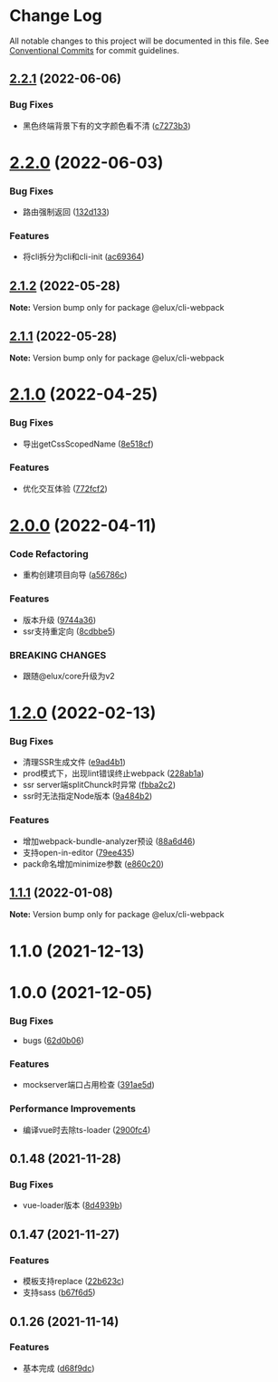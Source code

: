 # Change Log

All notable changes to this project will be documented in this file.
See [Conventional Commits](https://conventionalcommits.org) for commit guidelines.

## [2.2.1](https://github.com/hiisea/elux/compare/@elux/cli-webpack@2.2.0...@elux/cli-webpack@2.2.1) (2022-06-06)


### Bug Fixes

* 黑色终端背景下有的文字颜色看不清 ([c7273b3](https://github.com/hiisea/elux/commit/c7273b3c229550dc022d3b0490888be2e9bb701e))





# [2.2.0](https://github.com/hiisea/elux/compare/@elux/cli-webpack@2.1.2...@elux/cli-webpack@2.2.0) (2022-06-03)


### Bug Fixes

* 路由强制返回 ([132d133](https://github.com/hiisea/elux/commit/132d1333bd5574e044f674ef97983a1d1589f580))


### Features

* 将cli拆分为cli和cli-init ([ac69364](https://github.com/hiisea/elux/commit/ac69364c2e7dcb5a74f2fbd268a59a9bc79e8865))





## [2.1.2](https://github.com/hiisea/elux/compare/@elux/cli-webpack@2.1.1...@elux/cli-webpack@2.1.2) (2022-05-28)

**Note:** Version bump only for package @elux/cli-webpack





## [2.1.1](https://github.com/hiisea/elux/compare/@elux/cli-webpack@2.1.0...@elux/cli-webpack@2.1.1) (2022-05-28)

**Note:** Version bump only for package @elux/cli-webpack





# [2.1.0](https://github.com/hiisea/elux/compare/@elux/cli-webpack@2.0.0...@elux/cli-webpack@2.1.0) (2022-04-25)


### Bug Fixes

* 导出getCssScopedName ([8e518cf](https://github.com/hiisea/elux/commit/8e518cfeb543315768187e801ac9472ec2d7c78b))


### Features

* 优化交互体验 ([772fcf2](https://github.com/hiisea/elux/commit/772fcf21966a1d5bff6463921889fb2a7a03d8c6))





# [2.0.0](https://github.com/hiisea/elux/compare/@elux/cli-webpack@1.2.0...@elux/cli-webpack@2.0.0) (2022-04-11)


### Code Refactoring

* 重构创建项目向导 ([a56786c](https://github.com/hiisea/elux/commit/a56786c0447ed95e9f26d06b219d6c0858cff0a3))


### Features

* 版本升级 ([9744a36](https://github.com/hiisea/elux/commit/9744a365f06b64d09a6a5d46bf545f8309d77e83))
* ssr支持重定向 ([8cdbbe5](https://github.com/hiisea/elux/commit/8cdbbe51a632bf88c422c36960a920a1239d6f0b))


### BREAKING CHANGES

* 跟随@elux/core升级为v2





# [1.2.0](https://github.com/hiisea/elux/compare/@elux/cli-webpack@1.1.1...@elux/cli-webpack@1.2.0) (2022-02-13)


### Bug Fixes

* 清理SSR生成文件 ([e9ad4b1](https://github.com/hiisea/elux/commit/e9ad4b13a19be3c5296dbd2d5fe8f19f0e095694))
* prod模式下，出现lint错误终止webpack ([228ab1a](https://github.com/hiisea/elux/commit/228ab1ac7b3676328458575e8ba1ec9b187eb985))
* ssr server端splitChunck时异常 ([fbba2c2](https://github.com/hiisea/elux/commit/fbba2c277bc7031ebbc75bc289dcfbd87a09d05a))
* ssr时无法指定Node版本 ([9a484b2](https://github.com/hiisea/elux/commit/9a484b2eccda6573713cef0d0ba9b14a07f420a7))


### Features

* 增加webpack-bundle-analyzer预设 ([88a6d46](https://github.com/hiisea/elux/commit/88a6d46230698150988c16f7ae5abf080efa9151))
* 支持open-in-editor ([79ee435](https://github.com/hiisea/elux/commit/79ee435f490eb6220e413e27a6ae573af30b48f1))
* pack命名增加minimize参数 ([e860c20](https://github.com/hiisea/elux/commit/e860c2094d53ad935ab2f6cb2e6aa0cff25ad05c))





## [1.1.1](https://github.com/hiisea/elux/compare/@elux/cli-webpack@1.1.0...@elux/cli-webpack@1.1.1) (2022-01-08)

**Note:** Version bump only for package @elux/cli-webpack





# 1.1.0 (2021-12-13)



# 1.0.0 (2021-12-05)


### Bug Fixes

* bugs ([62d0b06](https://github.com/hiisea/elux/commit/62d0b06b1b2737841c9b3532140a42073a987cf4))


### Features

* mockserver端口占用检查 ([391ae5d](https://github.com/hiisea/elux/commit/391ae5da4a60c344e194f4aa660e6df3ff1b6578))


### Performance Improvements

* 编译vue时去除ts-loader ([2900fc4](https://github.com/hiisea/elux/commit/2900fc4852b14db4c42d2dab7a0ad85131a8477f))



## 0.1.48 (2021-11-28)


### Bug Fixes

* vue-loader版本 ([8d4939b](https://github.com/hiisea/elux/commit/8d4939b73fc2ab91a7366a000fb255364c968ca1))



## 0.1.47 (2021-11-27)


### Features

* 模板支持replace ([22b623c](https://github.com/hiisea/elux/commit/22b623c30cc91f8168fc6c7cfcd055809239afbb))
* 支持sass ([b67f6d5](https://github.com/hiisea/elux/commit/b67f6d525b4dc55658bb9bd917857be9d2d12650))



## 0.1.26 (2021-11-14)


### Features

* 基本完成 ([d68f9dc](https://github.com/hiisea/elux/commit/d68f9dc0947425158b9ca92e75b8588247945163))
